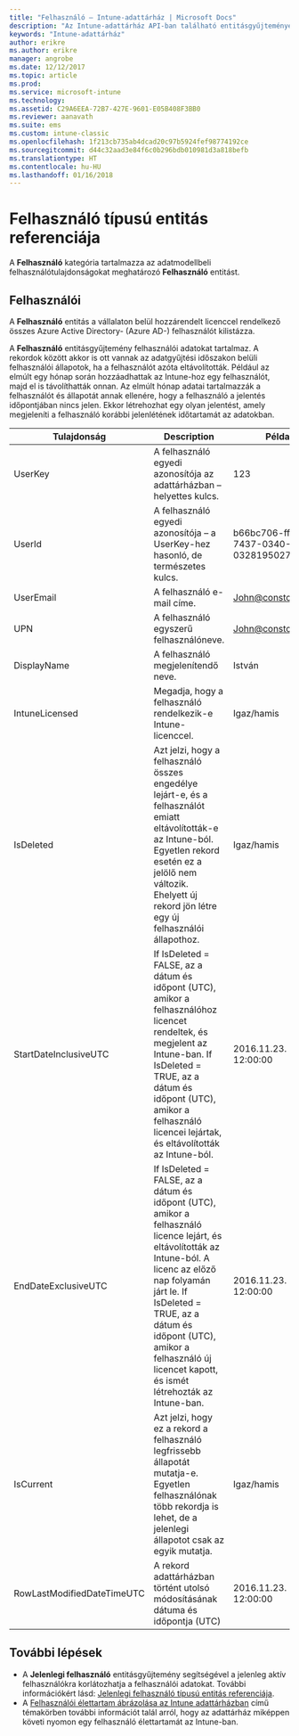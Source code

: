 ```yaml
---
title: "Felhasználó – Intune-adattárház | Microsoft Docs"
description: "Az Intune-adattárház API-ban található entitásgyűjtemények felhasználó kategóriájára vonatkozó referencia-témakör."
keywords: "Intune-adattárház"
author: erikre
ms.author: erikre
manager: angrobe
ms.date: 12/12/2017
ms.topic: article
ms.prod: 
ms.service: microsoft-intune
ms.technology: 
ms.assetid: C29A6EEA-72B7-427E-9601-E05B408F3BB0
ms.reviewer: aanavath
ms.suite: ems
ms.custom: intune-classic
ms.openlocfilehash: 1f213cb735ab4dcad20c97b5924fef98774192ce
ms.sourcegitcommit: d44c32aad3e84f6c0b296bdb010981d3a818befb
ms.translationtype: HT
ms.contentlocale: hu-HU
ms.lasthandoff: 01/16/2018
---
```

# <a name="reference-for-user-entity"></a>Felhasználó típusú entitás referenciája

A **Felhasználó** kategória tartalmazza az adatmodellbeli felhasználótulajdonságokat meghatározó **Felhasználó** entitást.

## <a name="user"></a>Felhasználói

A **Felhasználó** entitás a vállalaton belül hozzárendelt licenccel rendelkező összes Azure Active Directory- (Azure AD-) felhasználót kilistázza.

A **Felhasználó** entitásgyűjtemény felhasználói adatokat tartalmaz. A rekordok között akkor is ott vannak az adatgyűjtési időszakon belüli felhasználói állapotok, ha a felhasználót azóta eltávolították. Például az elmúlt egy hónap során hozzáadhattak az Intune-hoz egy felhasználót, majd el is távolíthatták onnan. Az elmúlt hónap adatai tartalmazzák a felhasználót és állapotát annak ellenére, hogy a felhasználó a jelentés időpontjában nincs jelen. Ekkor létrehozhat egy olyan jelentést, amely megjeleníti a felhasználó korábbi jelenlétének időtartamát az adatokban.

| Tulajdonság  | Description | Példa |
|---------|------------|--------|
| UserKey |A felhasználó egyedi azonosítója az adattárházban – helyettes kulcs. |123 |
| UserId |A felhasználó egyedi azonosítója – a UserKey-hez hasonló, de természetes kulcs. |b66bc706-ffff-7437-0340-032819502773 |
| UserEmail |A felhasználó e-mail címe. |John@constoso.com |
| UPN | A felhasználó egyszerű felhasználóneve. | John@constoso.com |
| DisplayName |A felhasználó megjelenítendő neve. |István |
| IntuneLicensed |Megadja, hogy a felhasználó rendelkezik-e Intune-licenccel. |Igaz/hamis |
| IsDeleted | Azt jelzi, hogy a felhasználó összes engedélye lejárt-e, és a felhasználót emiatt eltávolították-e az Intune-ból. Egyetlen rekord esetén ez a jelölő nem változik. Ehelyett új rekord jön létre egy új felhasználói állapothoz. |Igaz/hamis |
| StartDateInclusiveUTC |If IsDeleted = FALSE, az a dátum és időpont (UTC), amikor a felhasználóhoz licencet rendeltek, és megjelent az Intune-ban. If IsDeleted = TRUE, az a dátum és időpont (UTC), amikor a felhasználó licencei lejártak, és eltávolították az Intune-ból. |2016.11.23. 12:00:00 |
| EndDateExclusiveUTC |If IsDeleted = FALSE, az a dátum és időpont (UTC), amikor a felhasználó licence lejárt, és eltávolították az Intune-ból. A licenc az előző nap folyamán járt le. If IsDeleted = TRUE, az a dátum és időpont (UTC), amikor a felhasználó új licencet kapott, és ismét létrehozták az Intune-ban.  |2016.11.23. 12:00:00 |
| IsCurrent |Azt jelzi, hogy ez a rekord a felhasználó legfrissebb állapotát mutatja-e. Egyetlen felhasználónak több rekordja is lehet, de a jelenlegi állapotot csak az egyik mutatja.  |Igaz/hamis |
| RowLastModifiedDateTimeUTC |A rekord adattárházban történt utolsó módosításának dátuma és időpontja (UTC)  |2016.11.23. 12:00:00 |

## <a name="next-steps"></a>További lépések
 - A **Jelenlegi felhasználó** entitásgyűjtemény segítségével a jelenleg aktív felhasználókra korlátozhatja a felhasználói adatokat. További információkért lásd: [Jelenlegi felhasználó típusú entitás referenciája](reports-ref-current-user.md).
 - A [Felhasználói élettartam ábrázolása az Intune adattárházban](reports-ref-user-timeline.md) című témakörben további információt talál arról, hogy az adattárház miképpen követi nyomon egy felhasználó élettartamát az Intune-ban.
